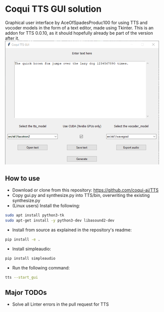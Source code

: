 # Coqui TTS GUI solution
Graphical user interface by AceOfSpadesProduc100 for using TTS and vocoder models in the form of a text editor, made using Tkinter.
This is an addon for TTS 0.0.10, as it should hopefully already be part of the version after it.
![Preview](./Screenshot_2021-03-22_173624.png)

## How to use
- Download or clone from this repository: https://github.com/coqui-ai/TTS
- Copy gui.py and synthesize.py into TTS/bin, overwriting the existing synthesize.py
- (Linux users) Install the following:
```bash
sudo apt install python3-tk
sudo apt-get install -y python3-dev libasound2-dev
```
- Install from source as explained in the repository's readme: 
```bash
pip install -e .
```
- Install simpleaudio:
```bash
pip install simpleaudio
```
- Run the following command:
```bash
tts --start_gui
```

## Major TODOs
- Solve all Linter errors in the pull request for TTS
